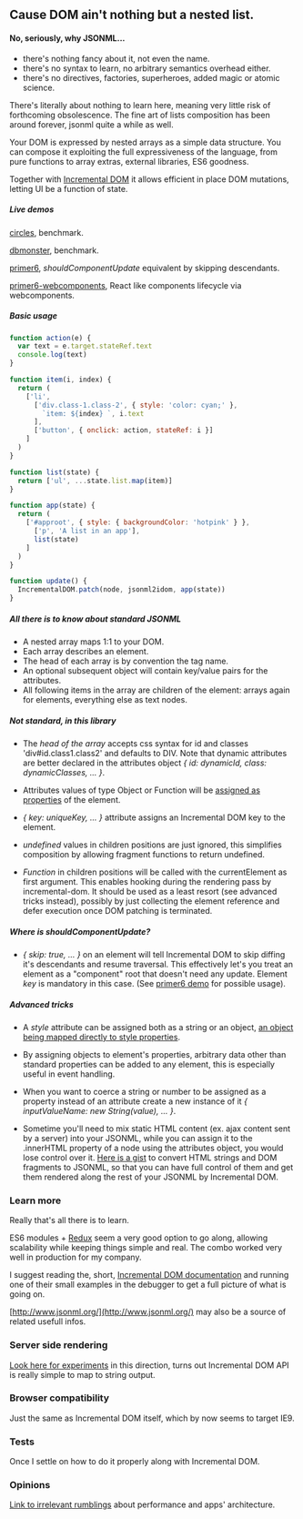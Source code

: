 ## Cause DOM ain't nothing but a nested list.

#### No, seriously, why JSONML...
- there's nothing fancy about it, not even the name.
- there's no syntax to learn, no arbitrary semantics overhead either.
- there's no directives, factories, superheroes, added magic or atomic science.

There's literally about nothing to learn here, meaning very little risk of forthcoming obsolescence. The fine art of lists composition has been around forever, jsonml quite a while as well.

Your DOM is expressed by nested arrays as a simple data structure. You can compose it exploiting the full expressiveness of the language, from pure functions to array extras, external libraries, ES6 goodness.

Together with [Incremental DOM](https://github.com/google/incremental-dom) it allows efficient in place DOM mutations, letting UI be a function of state.

##### Live demos
[circles](http://paolocaminiti.github.io/jsonml2idom/demo/circles), benchmark.

[dbmonster](http://paolocaminiti.github.io/jsonml2idom/demo/dbmonster), benchmark.

[primer6](http://paolocaminiti.github.io/jsonml2idom/demo/primer6), *shouldComponentUpdate* equivalent by skipping descendants.

[primer6-webcomponents](http://paolocaminiti.github.io/jsonml2idom/demo/primer6-webcomponents), React like components lifecycle via webcomponents.

##### Basic usage
```javascript
function action(e) {
  var text = e.target.stateRef.text
  console.log(text)
}

function item(i, index) {
  return (
    ['li',
      ['div.class-1.class-2', { style: 'color: cyan;' },
        `item: ${index} `, i.text
      ],
      ['button', { onclick: action, stateRef: i }]
    ]
  )
}

function list(state) {
  return ['ul', ...state.list.map(item)]
}

function app(state) {
  return (
    ['#approot', { style: { backgroundColor: 'hotpink' } },
      ['p', 'A list in an app'],
      list(state)
    ]
  )
}

function update() {
  IncrementalDOM.patch(node, jsonml2idom, app(state))
}
```

##### All there is to know about standard JSONML
- A nested array maps 1:1 to your DOM.
- Each array describes an element.
- The head of each array is by convention the tag name.
- An optional subsequent object will contain key/value pairs for the attributes.
- All following items in the array are children of the element: arrays again for elements, everything else as text nodes.

##### Not standard, in this library
- The *head of the array* accepts css syntax for id and classes 'div#id.class1.class2' and defaults to DIV. Note that dynamic attributes are better declared in the attributes object *{ id: dynamicId, class: dynamicClasses, ... }*.

- Attributes values of type Object or Function will be [assigned as properties](http://google.github.io/incremental-dom/#rendering-dom/attributes-and-properties) of the element.

- *{ key: uniqueKey, ... }* attribute assigns an Incremental DOM key to the element.

- *undefined* values in children positions are just ignored, this simplifies composition by allowing fragment functions to return undefined.

- *Function* in children positions will be called with the currentElement as first argument. This enables hooking during the rendering pass by incremental-dom. It should be used as a least resort (see advanced tricks instead), possibly by just collecting the element reference and defer execution once DOM patching is terminated.

##### Where is *shouldComponentUpdate*?
- *{ skip: true, ... }* on an element will tell Incremental DOM to skip diffing it's descendants and resume traversal. This effectively let's you treat an element as a "component" root that doesn't need any update. Element *key* is mandatory in this case. (See [primer6 demo](http://paolocaminiti.github.io/jsonml2idom/demo/primer6/) for possible usage).

##### Advanced tricks
- A *style* attribute can be assigned both as a string or an object, [an object being mapped directly to style properties](http://google.github.io/incremental-dom/#rendering-dom/applying-styles).

- By assigning objects to element's properties, arbitrary data other than standard properties can be added to any element, this is especially useful in event handling.

- When you want to coerce a string or number to be assigned as a property instead of an attribute create a new instance of it *{ inputValueName: new String(value), ... }*.

- Sometime you'll need to mix static HTML content (ex. ajax content sent by a server) into your JSONML, while you can assign it to the .innerHTML property of a node using the attributes object, you would lose control over it. [Here is a gist](https://gist.github.com/paolocaminiti/df203b27f63debb76378) to convert HTML strings and DOM fragments to JSONML, so that you can have full control of them and get them rendered along the rest of your JSONML by Incremental DOM.

### Learn more
Really that's all there is to learn.

ES6 modules + [Redux](https://github.com/rackt/redux) seem a very good option to go along, allowing scalability while keeping things simple and real. The combo worked very well in production for my company.

I suggest reading the, short, [Incremental DOM documentation](http://google.github.io/incremental-dom/#about) and running one of their small examples in the debugger to get a full picture of what is going on.

[http://www.jsonml.org/](http://www.jsonml.org/) may also be a source of related usefull infos.

### Server side rendering
[Look here for experiments](https://github.com/paolocaminiti/idom2string) in this direction, turns out Incremental DOM API is really simple to map to string output.

### Browser compatibility
Just the same as Incremental DOM itself, which by now seems to target IE9.

### Tests
Once I settle on how to do it properly along with Incremental DOM.

### Opinions
[Link to irrelevant rumblings](https://github.com/paolocaminiti/jsonml2idom/blob/master/OPINIONS.md) about performance and apps' architecture.
